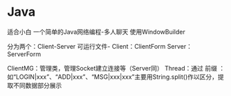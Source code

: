 # Java
适合小白
一个简单的Java网络编程-多人聊天
使用WindowBuilder


分为两个：Client-Server
可运行文件-
          Client：ClientForm     Server：ServerForm


ClientMG：管理类，管理Socket建立连接等（Server同）
Thread：通过 前缀 ：如“LOGIN|xxx”、“ADD|xxx”、“MSG|xxx|xxx”主要用String.split()作以区分，提取不同数据部分展示
